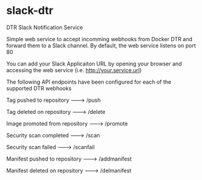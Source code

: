 # slack-dtr
DTR Slack Notification Service

Simple web service to accept incomming webhooks from Docker DTR and forward them to a Slack channel. By default, the web service listens on port 80

You can add your Slack Applicaiton URL by opening your browser and accessing the web service (i.e. http://your.service.url)

The following API endpoints have been configured for each of the supported DTR webhooks

Tag pushed to repository	---> /push

Tag deleted on repository	---> /delete

Image promoted from repository	---> /promote

Security scan completed	 ---> /scan

Security scan failed	---> /scanfail

Manifest pushed to repository	---> /addmanifest

Manifest deleted on repository	---> /delmanifest

